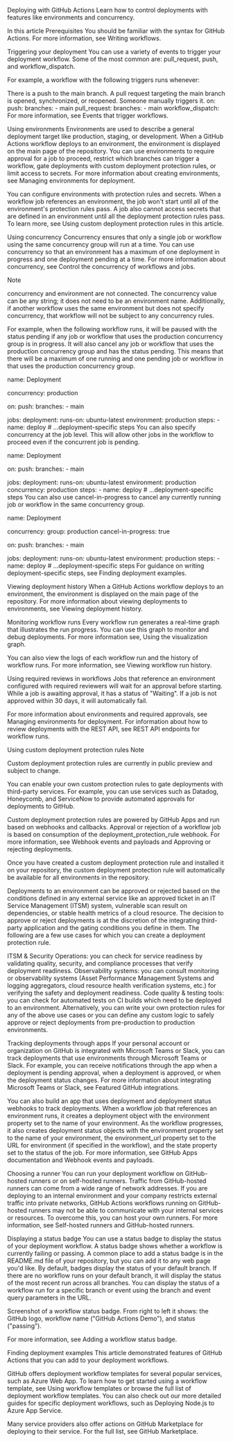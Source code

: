 Deploying with GitHub Actions
Learn how to control deployments with features like environments and concurrency.

In this article
Prerequisites
You should be familiar with the syntax for GitHub Actions. For more information, see Writing workflows.

Triggering your deployment
You can use a variety of events to trigger your deployment workflow. Some of the most common are: pull_request, push, and workflow_dispatch.

For example, a workflow with the following triggers runs whenever:

There is a push to the main branch.
A pull request targeting the main branch is opened, synchronized, or reopened.
Someone manually triggers it.
on:
  push:
    branches:
      - main
  pull_request:
    branches:
      - main
  workflow_dispatch:
For more information, see Events that trigger workflows.

Using environments
Environments are used to describe a general deployment target like production, staging, or development. When a GitHub Actions workflow deploys to an environment, the environment is displayed on the main page of the repository. You can use environments to require approval for a job to proceed, restrict which branches can trigger a workflow, gate deployments with custom deployment protection rules, or limit access to secrets. For more information about creating environments, see Managing environments for deployment.

You can configure environments with protection rules and secrets. When a workflow job references an environment, the job won't start until all of the environment's protection rules pass. A job also cannot access secrets that are defined in an environment until all the deployment protection rules pass. To learn more, see Using custom deployment protection rules in this article.

Using concurrency
Concurrency ensures that only a single job or workflow using the same concurrency group will run at a time. You can use concurrency so that an environment has a maximum of one deployment in progress and one deployment pending at a time. For more information about concurrency, see Control the concurrency of workflows and jobs.

Note

concurrency and environment are not connected. The concurrency value can be any string; it does not need to be an environment name. Additionally, if another workflow uses the same environment but does not specify concurrency, that workflow will not be subject to any concurrency rules.

For example, when the following workflow runs, it will be paused with the status pending if any job or workflow that uses the production concurrency group is in progress. It will also cancel any job or workflow that uses the production concurrency group and has the status pending. This means that there will be a maximum of one running and one pending job or workflow in that uses the production concurrency group.

name: Deployment

concurrency: production

on:
  push:
    branches:
      - main

jobs:
  deployment:
    runs-on: ubuntu-latest
    environment: production
    steps:
      - name: deploy
        # ...deployment-specific steps
You can also specify concurrency at the job level. This will allow other jobs in the workflow to proceed even if the concurrent job is pending.

name: Deployment

on:
  push:
    branches:
      - main

jobs:
  deployment:
    runs-on: ubuntu-latest
    environment: production
    concurrency: production
    steps:
      - name: deploy
        # ...deployment-specific steps
You can also use cancel-in-progress to cancel any currently running job or workflow in the same concurrency group.

name: Deployment

concurrency:
  group: production
  cancel-in-progress: true

on:
  push:
    branches:
      - main

jobs:
  deployment:
    runs-on: ubuntu-latest
    environment: production
    steps:
      - name: deploy
        # ...deployment-specific steps
For guidance on writing deployment-specific steps, see Finding deployment examples.

Viewing deployment history
When a GitHub Actions workflow deploys to an environment, the environment is displayed on the main page of the repository. For more information about viewing deployments to environments, see Viewing deployment history.

Monitoring workflow runs
Every workflow run generates a real-time graph that illustrates the run progress. You can use this graph to monitor and debug deployments. For more information see, Using the visualization graph.

You can also view the logs of each workflow run and the history of workflow runs. For more information, see Viewing workflow run history.

Using required reviews in workflows
Jobs that reference an environment configured with required reviewers will wait for an approval before starting. While a job is awaiting approval, it has a status of "Waiting". If a job is not approved within 30 days, it will automatically fail.

For more information about environments and required approvals, see Managing environments for deployment. For information about how to review deployments with the REST API, see REST API endpoints for workflow runs.

Using custom deployment protection rules
Note

Custom deployment protection rules are currently in public preview and subject to change.

You can enable your own custom protection rules to gate deployments with third-party services. For example, you can use services such as Datadog, Honeycomb, and ServiceNow to provide automated approvals for deployments to GitHub.

Custom deployment protection rules are powered by GitHub Apps and run based on webhooks and callbacks. Approval or rejection of a workflow job is based on consumption of the deployment_protection_rule webhook. For more information, see Webhook events and payloads and Approving or rejecting deployments.

Once you have created a custom deployment protection rule and installed it on your repository, the custom deployment protection rule will automatically be available for all environments in the repository.

Deployments to an environment can be approved or rejected based on the conditions defined in any external service like an approved ticket in an IT Service Management (ITSM) system, vulnerable scan result on dependencies, or stable health metrics of a cloud resource. The decision to approve or reject deployments is at the discretion of the integrating third-party application and the gating conditions you define in them. The following are a few use cases for which you can create a deployment protection rule.

ITSM & Security Operations: you can check for service readiness by validating quality, security, and compliance processes that verify deployment readiness.
Observability systems: you can consult monitoring or observability systems (Asset Performance Management Systems and logging aggregators, cloud resource health verification systems, etc.) for verifying the safety and deployment readiness.
Code quality & testing tools: you can check for automated tests on CI builds which need to be deployed to an environment.
Alternatively, you can write your own protection rules for any of the above use cases or you can define any custom logic to safely approve or reject deployments from pre-production to production environments.

Tracking deployments through apps
If your personal account or organization on GitHub is integrated with Microsoft Teams or Slack, you can track deployments that use environments through Microsoft Teams or Slack. For example, you can receive notifications through the app when a deployment is pending approval, when a deployment is approved, or when the deployment status changes. For more information about integrating Microsoft Teams or Slack, see Featured GitHub integrations.

You can also build an app that uses deployment and deployment status webhooks to track deployments. When a workflow job that references an environment runs, it creates a deployment object with the environment property set to the name of your environment. As the workflow progresses, it also creates deployment status objects with the environment property set to the name of your environment, the environment_url property set to the URL for environment (if specified in the workflow), and the state property set to the status of the job. For more information, see GitHub Apps documentation and Webhook events and payloads.

Choosing a runner
You can run your deployment workflow on GitHub-hosted runners or on self-hosted runners. Traffic from GitHub-hosted runners can come from a wide range of network addresses. If you are deploying to an internal environment and your company restricts external traffic into private networks, GitHub Actions workflows running on GitHub-hosted runners may not be able to communicate with your internal services or resources. To overcome this, you can host your own runners. For more information, see Self-hosted runners and GitHub-hosted runners.

Displaying a status badge
You can use a status badge to display the status of your deployment workflow. A status badge shows whether a workflow is currently failing or passing. A common place to add a status badge is in the README.md file of your repository, but you can add it to any web page you'd like. By default, badges display the status of your default branch. If there are no workflow runs on your default branch, it will display the status of the most recent run across all branches. You can display the status of a workflow run for a specific branch or event using the branch and event query parameters in the URL.

Screenshot of a workflow status badge. From right to left it shows: the GitHub logo, workflow name ("GitHub Actions Demo"), and status ("passing").

For more information, see Adding a workflow status badge.

Finding deployment examples
This article demonstrated features of GitHub Actions that you can add to your deployment workflows.

GitHub offers deployment workflow templates for several popular services, such as Azure Web App. To learn how to get started using a workflow template, see Using workflow templates or browse the full list of deployment workflow templates. You can also check out our more detailed guides for specific deployment workflows, such as Deploying Node.js to Azure App Service.

Many service providers also offer actions on GitHub Marketplace for deploying to their service. For the full list, see GitHub Marketplace.